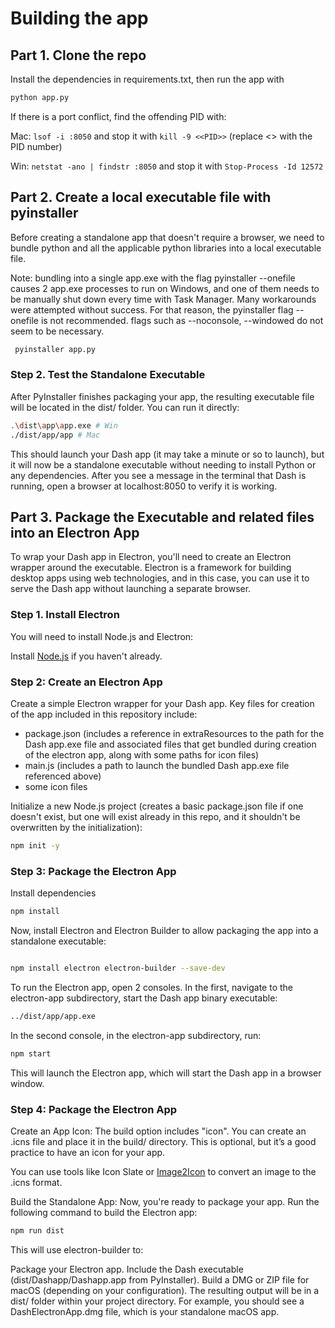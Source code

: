 # Building the app

## Part 1. Clone the repo

Install the dependencies in requirements.txt, then run the app with

```bash
python app.py
```

If there is a port conflict, find the offending PID with:

Mac:
`lsof -i :8050` and stop it with `kill -9 <<PID>>` (replace <<PID>> with the PID number)

Win:
`netstat -ano | findstr :8050` and stop it with `Stop-Process -Id 12572`

## Part 2. Create a local executable file with pyinstaller

Before creating a standalone app that doesn't require a browser, we need to bundle python and all the applicable python libraries into a local executable file.

Note: bundling into a single app.exe with the flag pyinstaller --onefile causes 2 app.exe processes to run on Windows, and one of them needs to be manually shut down every time with Task Manager. Many workarounds were attempted without success. For that reason, the pyinstaller flag --onefile is not recommended. flags such as --noconsole, --windowed do not seem to be necessary.

```bash
 pyinstaller app.py
```

### Step 2. Test the Standalone Executable

After PyInstaller finishes packaging your app, the resulting executable file will be located in the dist/ folder. You can run it directly:

```bash
.\dist\app\app.exe # Win
./dist/app/app # Mac
```

This should launch your Dash app (it may take a minute or so to launch), but it will now be a standalone executable without needing to install Python or any dependencies. After you see a message in the terminal that Dash is running, open a browser at localhost:8050 to verify it is working.

## Part 3. Package the Executable and related files into an Electron App

To wrap your Dash app in Electron, you'll need to create an Electron wrapper around the executable. Electron is a framework for building desktop apps using web technologies, and in this case, you can use it to serve the Dash app without launching a separate browser.

### Step 1. Install Electron

You will need to install Node.js and Electron:

Install [Node.js](https://nodejs.org) if you haven't already.

### Step 2: Create an Electron App

Create a simple Electron wrapper for your Dash app. Key files for creation of the app included in this repository include:

- package.json (includes a reference in extraResources to the path for the Dash app.exe file and associated files that get bundled during creation of the electron app, along with some paths for icon files)
- main.js (includes a path to launch the bundled Dash app.exe file referenced above)
- some icon files

Initialize a new Node.js project (creates a basic package.json file if one doesn't exist, but one will exist already in this repo, and it shouldn't be overwritten by the initialization):

```bash
npm init -y
```

### Step 3: Package the Electron App

Install dependencies

```bash
npm install
```

Now, install Electron and Electron Builder to allow packaging the app into a standalone executable:

```bash

npm install electron electron-builder --save-dev
```

To run the Electron app, open 2 consoles. In the first, navigate to the electron-app subdirectory, start the Dash app binary executable:

```bash
../dist/app/app.exe
```

In the second console, in the electron-app subdirectory, run:

```bash
npm start
```

This will launch the Electron app, which will start the Dash app in a browser window.

### Step 4: Package the Electron App

Create an App Icon: The build option includes "icon". You can create an .icns file and place it in the build/ directory. This is optional, but it’s a good practice to have an icon for your app.

You can use tools like Icon Slate or [Image2Icon](https://img2icnsapp.com/) to convert an image to the .icns format.

Build the Standalone App: Now, you're ready to package your app. Run the following command to build the Electron app:

```bash
npm run dist
```

This will use electron-builder to:

Package your Electron app.
Include the Dash executable (dist/Dashapp/Dashapp.app from PyInstaller).
Build a DMG or ZIP file for macOS (depending on your configuration).
The resulting output will be in a dist/ folder within your project directory. For example, you should see a DashElectronApp.dmg file, which is your standalone macOS app.
